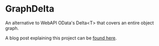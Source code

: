 # GraphDelta<T>
An alternative to WebAPI OData's Delta&lt;T> that covers an entire object graph.

A blog post explaining this project can be [found here](http://blog.usermaatre.co.uk/programming/2015/04/10/odata-graph-delta/).
